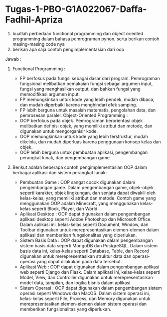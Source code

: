 # Tugas-1-PBO-G1A022067-Daffa-Fadhil-Apriza

1. buatlah perbedaan functional programming dan object oriented programming dalam bahasa pemrograman pyhon, serta berikan contoh masing-masing code nya
2. berikan apa saja contoh pengimplementasian dari oop

Jawab :

1. Functional Programming :
   - FP berfokus pada fungsi sebagai dasar dari program. Pemrograman fungsional melibatkan pemakaian fungsi sebagai argumen input, fungsi yang menghasilkan output, dan bahkan fungsi yang memodifikasi argumen input.
   - FP memungkinkan untuk kode yang lebih pendek, mudah dibaca, dan mudah diperbaiki karena menghindari efek samping.
   - FP lebih berguna untuk masalah matematis, pengolahan data, dan pemrosesan paralel.
   Object-Oriented Programming  :
   - OOP berfokus pada objek. Pemrograman berorientasi objek melibatkan definisi objek, yang memiliki atribut dan metode, dan digunakan untuk mengorganisir kode.
   - OOP memungkinkan untuk kode yang lebih terstruktur, mudah dikelola, dan mudah diperluas karena penggunaan konsep kelas dan objek.
   - OOP lebih berguna untuk pembuatan aplikasi, pengembangan perangkat lunak, dan pengembangan game.

2. Berikut adalah beberapa contoh pengimplementasian OOP dalam berbagai aplikasi dan sistem perangkat lunak:
   - Pembuatan Game  :
     OOP sangat cocok digunakan dalam pengembangan game. Dalam pengembangan game, objek-objek seperti karakter, objek lingkungan, dan senjata dapat diwakili oleh kelas-kelas, yang memiliki atribut dan metode. Contoh game yang menggunakan OOP adalah Minecraft, yang menggunakan kelas-kelas seperti Block, Player, dan World.
   - Aplikasi Desktop   :
     OOP dapat digunakan dalam pengembangan aplikasi desktop seperti Adobe Photoshop dan Microsoft Office. Dalam aplikasi ini, kelas-kelas seperti Document, Window, dan Toolbar digunakan untuk merepresentasikan elemen-elemen dalam aplikasi dan memberikan fungsionalitas yang diperlukan.
   - Sistem Basis Data  :
     OOP dapat digunakan dalam pengembangan sistem basis data seperti MongoDB dan PostgreSQL. Dalam sistem basis data ini, kelas-kelas seperti Database, Table, dan Record digunakan untuk merepresentasikan struktur data dan operasi-operasi yang dapat dilakukan pada data tersebut.
   - Aplikasi Web :
     OOP dapat digunakan dalam pengembangan aplikasi web seperti Django dan Flask. Dalam aplikasi ini, kelas-kelas seperti Model, View, dan Controller digunakan untuk merepresentasikan model data, tampilan, dan logika bisnis dalam aplikasi.
   - Sistem Operasi  :
     OOP dapat digunakan dalam pengembangan sistem operasi seperti Windows dan MacOS. Dalam sistem operasi ini, kelas-kelas seperti File, Process, dan Memory digunakan untuk merepresentasikan elemen-elemen dalam sistem operasi dan memberikan fungsionalitas yang diperlukan.
